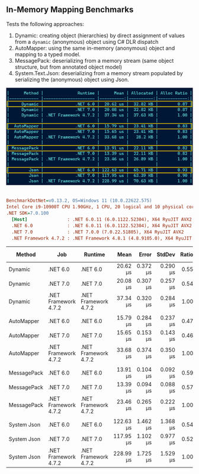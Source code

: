 ## In-Memory Mapping Benchmarks

Tests the following approaches:

1. Dynamic: creating object (hierarchies) by direct assignment of values from 
   a `dynamic` (anonymous) object using C# DLR dispatch
2. AutoMapper: using the same in-memory (anonymous) object and mapping to a 
   typed model.
3. MessagePack: deserializing from a memory stream (same object structure, but
   from annotated object model)
4. System.Text.Json: deserializing from a memory stream populated by serializing 
   the (anonymous) object using Json.

![results](mapping.png)

``` ini

BenchmarkDotNet=v0.13.2, OS=Windows 11 (10.0.22622.575)
Intel Core i9-10900T CPU 1.90GHz, 1 CPU, 20 logical and 10 physical cores
.NET SDK=7.0.100
  [Host]               : .NET 6.0.11 (6.0.1122.52304), X64 RyuJIT AVX2
  .NET 6.0             : .NET 6.0.11 (6.0.1122.52304), X64 RyuJIT AVX2
  .NET 7.0             : .NET 7.0.0 (7.0.22.51805), X64 RyuJIT AVX2
  .NET Framework 4.7.2 : .NET Framework 4.8.1 (4.8.9105.0), X64 RyuJIT VectorSize=256


```
|      Method |                  Job |              Runtime |      Mean |    Error |   StdDev | Ratio |    Gen0 |   Gen1 | Allocated | Alloc Ratio |
|------------ |--------------------- |--------------------- |----------:|---------:|---------:|------:|--------:|-------:|----------:|------------:|
|     Dynamic |             .NET 6.0 |             .NET 6.0 |  20.62 μs | 0.372 μs | 0.290 μs |  0.55 |  3.2043 | 0.0916 |  32.82 KB |        0.87 |
|     Dynamic |             .NET 7.0 |             .NET 7.0 |  20.08 μs | 0.307 μs | 0.257 μs |  0.54 |  3.2043 | 0.0916 |  32.82 KB |        0.87 |
|     Dynamic | .NET Framework 4.7.2 | .NET Framework 4.7.2 |  37.34 μs | 0.320 μs | 0.284 μs |  1.00 |  6.1035 | 0.1831 |  37.63 KB |        1.00 |
|             |                      |                      |           |          |          |       |         |        |           |             |
|  AutoMapper |             .NET 6.0 |             .NET 6.0 |  15.79 μs | 0.284 μs | 0.237 μs |  0.47 |  2.2888 | 0.0610 |  23.41 KB |        0.83 |
|  AutoMapper |             .NET 7.0 |             .NET 7.0 |  15.65 μs | 0.153 μs | 0.143 μs |  0.46 |  2.2888 | 0.0610 |  23.41 KB |        0.83 |
|  AutoMapper | .NET Framework 4.7.2 | .NET Framework 4.7.2 |  33.68 μs | 0.374 μs | 0.350 μs |  1.00 |  4.5776 | 0.1221 |   28.2 KB |        1.00 |
|             |                      |                      |           |          |          |       |         |        |           |             |
| MessagePack |             .NET 6.0 |             .NET 6.0 |  13.91 μs | 0.104 μs | 0.092 μs |  0.59 |  2.1515 | 0.0610 |  22.11 KB |        0.82 |
| MessagePack |             .NET 7.0 |             .NET 7.0 |  13.39 μs | 0.094 μs | 0.088 μs |  0.57 |  2.1515 | 0.0610 |  22.11 KB |        0.82 |
| MessagePack | .NET Framework 4.7.2 | .NET Framework 4.7.2 |  23.46 μs | 0.265 μs | 0.222 μs |  1.00 |  4.3640 | 0.1221 |  26.89 KB |        1.00 |
|             |                      |                      |           |          |          |       |         |        |           |             |
| System Json |             .NET 6.0 |             .NET 6.0 | 122.63 μs | 1.462 μs | 1.368 μs |  0.54 |  6.3477 | 0.7324 |  65.71 KB |        0.93 |
| System Json |             .NET 7.0 |             .NET 7.0 | 117.95 μs | 1.102 μs | 0.977 μs |  0.52 |  6.1035 | 0.6104 |  63.39 KB |        0.90 |
| System Json | .NET Framework 4.7.2 | .NET Framework 4.7.2 | 228.99 μs | 1.725 μs | 1.529 μs |  1.00 | 11.4746 | 0.7324 |  70.63 KB |        1.00 |
